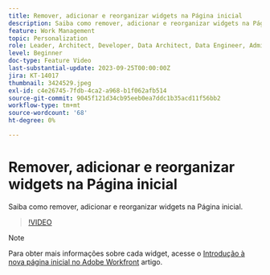 ```yaml
---
title: Remover, adicionar e reorganizar widgets na Página inicial
description: Saiba como remover, adicionar e reorganizar widgets na Página inicial.
feature: Work Management
topic: Personalization
role: Leader, Architect, Developer, Data Architect, Data Engineer, Admin, User
level: Beginner
doc-type: Feature Video
last-substantial-update: 2023-09-25T00:00:00Z
jira: KT-14017
thumbnail: 3424529.jpeg
exl-id: c4e26745-7fdb-4ca2-a968-b1f062afb514
source-git-commit: 9045f121d34cb95eeb0ea7ddc1b35acd11f56bb2
workflow-type: tm+mt
source-wordcount: '68'
ht-degree: 0%

---
```


# Remover, adicionar e reorganizar widgets na Página inicial

Saiba como remover, adicionar e reorganizar widgets na Página inicial.

>[!VIDEO](https://video.tv.adobe.com/v/3424529/?quality=12&learn=on)


>[!NOTE]
>
> Para obter mais informações sobre cada widget, acesse o [Introdução à nova página inicial no Adobe Workfront](https://experienceleague.adobe.com/docs/workfront/using/basics/home/new-home/get-started-with-new-home.html?lang=en) artigo.

